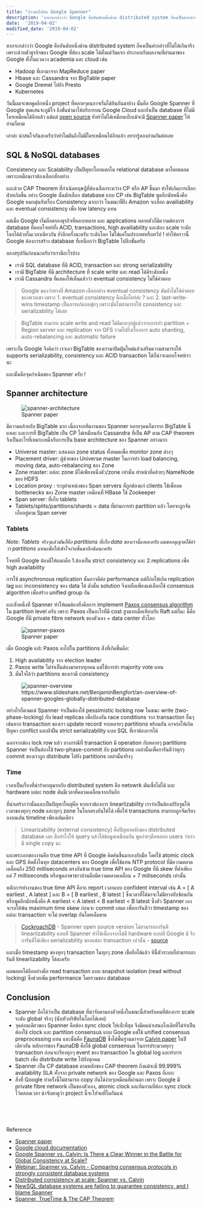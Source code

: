 ```yaml
---
title: "ก้าวต่อไปกับ Google Spanner"
description: 'หากจะกล่าวว่า Google คืออันดับหนึ่งด้าน distributed system ก็คงเป็นคำกล่าวที่ไม่ได้เกินจริง เพราะด้วยตัวธุรกิจของ Google ที่ต้อง scale ได้ตั้งแต่วันแรก ประกอบกับผลงานที่ผ่านมาของ Google ทั้งในแวดวง academia และ cloud'
date:  '2019-04-02'
modified_date: '2019-04-02'
---
```


หากจะกล่าวว่า Google คืออันดับหนึ่งด้าน distributed system ก็คงเป็นคำกล่าวที่ไม่ได้เกินจริง เพราะด้วยตัวธุรกิจของ Google ที่ต้อง scale ได้ตั้งแต่วันแรก ประกอบกับผลงานที่ผ่านมาของ Google ทั้งในแวดวง academia และ cloud เช่น 

* Hadoop ที่เอามาจาก MapReduce paper 
* Hbase และ Cassandra จาก BigTable paper 
* Google Dremel ไปยัง Presto
* Kubernetes 

วันนี้ผมจะขอพูดอีกหนึ่ง project ที่หลายๆคนอาจเริ่มได้ยินกันมาบ้าง นั้นคือ Google Spanner ที่ Google สุดแสนจะภูมิใจ ถึงขั้นนำมาให้บริการบน Google Cloud และยังเป็น database ที่ไม่มีใครเหมือนได้อีกแล้ว แม้แต่ [open source](https://www.cockroachlabs.com/) ยังทำไม่ได้เหมือนเป๊ะแม้จะมี [Spanner paper](https://storage.googleapis.com/pub-tools-public-publication-data/pdf/65b514eda12d025585183a641b5a9e096a3c4be5.pdf) ให้อ่านก็ตาม 

เอาล่ะ น่าสนใจกันละครับว่าทำไมมันถึงไม่มีใครเหมือนได้อีกแล้ว อยากรู้ลองอ่านกันต่อเลย

## SQL & NoSQL databases

Consistency และ Scalability เป็นปัญหาโลกแตกใน relational database มาโดยตลอด เพราะเหมือนเราต้องเลือกสักอย่าง 

และด้วย CAP Theorem ที่กำเนิดทฤษฎีที่ต้องเลือกระหว่าง CP หรือ AP ขึ้นมา ทำให้เกิดการเลือกฝ่ายเกิดขึ้น อย่าง Google นั้นมักเลือก database แบบ CP เช่น BigTable  พูดอีกนัยหนึ่งคือ Google หมกมุ่นกับเรื่อง Consistency มากกว่า ในขณะที่ฝั่ง Amazon จะเลือก availiability และ eventual consistency เพื่อ low latency แทน

แต่เมื่อ Google เริ่มถือครองธุรกิจที่หลากหลาย และ applications หลายตัวก็มีความต้องการ database  ที่ตอบโจทย์ทั้ง ACID, transactions, high availiability และต้อง scale ระดับโลกได้ด้วยในเวลาเดียวกัน ย้ำอีกครั้งนะครับ ระดับโลก ไม่ใช่แค่ในประเทศหรือทวีป ! ทำให้คราวนี้ Google ต้องการสร้าง database ที่เหนือกว่า BigTable ไปอีกขั้นครับ

ลองสรุปกันก่อนนะครับว่าเรามีอะไรบ้าง

* เรามี SQL database ที่มี ACID, transaction และ strong serializability
* เรามี BigTable ที่มี architecture ที่ scale write และ read ได้ดีระดับหนึ่ง
* เรามี Cassandra ที่แสดงให้เห็นแล้วว่า eventual consistency ไม่ใช่คำตอบ

> Google มองว่าทางที่ Amazon เลือกอย่าง eventual consistency มันยังไม่ใช่คำตอบของพวกเขา เพราะ 1. eventual consistency คือเมื่อไหร่ล่ะ ? และ 2. last-write-wins timestamp เป็นการแก้แบบชุ่ยๆ เพราะมันไม่สามารถให้ consistency และ serializability ได้เลย 


> BigTable สามารถ scale write and read ได้ดีมากๆอยู่แล้วจากการทำ partition + Region server และ replication จาก GFS
รวมไปถึงเรื่องการ auto sharding, auto-rebalancing และ automatic failure

เพราะงั้น Google จึงคิดว่า เราเอา BigTable ของเรามาปัดฝุ่นใหม่แล้วเสริมความสามารถให้ supports serializability, consistency และ ACID transaction ได้ก็น่าจะตอบโจทย์เรานะ

และนั้นคือจุดกำเนิดของ Spanner ครับ !


## Spanner architecture



<figure>
<img src="/img/spanner-architecture.png" alt="spanner-architecture" title="spanner-architecture" style="max-width:80%;" />
<figcaption>
Spanner paper
</figcaption>
</figure>

มีความคล้ายกับ BigTable มาก เนื่องจากทีมงานของ Spanner หลายๆคนก็มาจาก BigTable นี้แหละ และการที่ BigTable เป็น CP ไม่เหมือนกับ Cassandra ที่เป็น AP ตาม CAP theorem จึงเป็นอะไรที่เหมาะเหม็งกับการเป็น base architecture ของ Spanner อย่างมาก

* Universe master: แสดงผล zone status ทั้งหมดเพื่อ monitor zone ต่างๆ 
* Placement driver: ผู้ช่วยของ Universe master ในการทำ load balancing, moving data, auto-rebalancing ของ Zone
* Zone master: แต่ละ zone มีได้เพียงหนึ่งตัว/zone เท่านั้น ทำหน้าที่คล้ายๆ NameNode ของ HDFS
* Location proxy : ระบุตำแหน่งของ Span servers ที่ถูกต้องแก่ clients ใช้เพื่อลด bottlenecks ของ Zone master เหมือนที่ HBase ใช้ Zookeeper 
* Span server: ที่เก็บ tablets 
* Tablets/splits/partitions/shards = data ที่ผ่านการทำ partition แล้ว โดยจะถูกจัดเก็บอยู่ตาม Span server

### Tablets

_Note: Tablets จริงๆแล้วมันก็คือ partitions ที่เก็บ data ของเรานี้แหละครับ ผมขออนุญาตใช้คำว่า partitions แทนเพื่อให้เข้าใจง่ายขึ้นมาอีกนิดนะครับ_

โจทย์ที่ Google ต้องตีให้แตกคือ 1.ต้องเป็น strict consistency และ 2.replications เพื่อ high availability

การใช้ asynchronous replication นั้นอาจดีต่อ performance แต่ก็ก่อให้เกิด replication lag และ inconsistency ของ data ได้ ดังนั้น solution จึงเหลือเพียงแค่เลือกใช้ consensus algorithm เพื่อสร้าง unified group กัน

และสิ่งหนึ่งที่ Spanner ทำให้ผมต้องทึ่งคือการ implement [Paxos consensus algorithm](https://en.wikipedia.org/wiki/Paxos_(computer_science)) ใน partition level ครับ เพราะ Paxos เป็นอะไรที่มี cost สูงมากเมื่อเทียบกับ Raft แต่ก็นะ นี้คือ Google ที่มี private fibre network ของตัวเอง + data center ทั่วโลก 

<figure>
<img src="/img/spanner-paxos.png" alt="spanner-paxos" title="spanner-paxos" style="max-width:80%;" />
<figcaption>
Spanner paper
</figcaption>
</figure>

เมื่อ Google แปะ Paxos ลงไปใน partitions สิ่งที่เกิดขึ้นคือ:

1. High availability จาก election leader 
2. Paxos write ไม่จำเป็นต้องมาครบทุกคน แต่ใช้การทำ majority vote แทน 
3. มั่นใจได้ว่า partitions ของเรามี consistency 

<figure>
<img src="/img/spanner-overview.jpg" alt="spanner-overview" title="spanner-overview" style="max-width:80%;" />
<figcaption>
https://www.slideshare.net/BenjaminBengfort/an-overview-of-spanner-googles-globally-distributed-database
</figcaption>
</figure>



อย่างไรก็ตามแต่ Spanner จำเป็นต้องใช้ pessimistic locking row ในขณะ write (two-phase-locking) กับ lead replicas เพื่อป้องกัน race conditions จาก transaction อื่นๆ เช่นหาก transaction ของเรา update record จากหลายๆ partitions พร้อมกัน อาจก่อให้เกิดปัญหา conflict และฝ่าฝืน strict serializability แบบ SQL ที่เราต้องการได้

นอกจากต้อง lock row แล้ว บางกรณีที่ transaction มี operation กับหลายๆ partitions  Spanner จำเป็นต้องใช้ two-phase-commit กับ partitions เหล่านั้นเพื่อการันตีว่าทุกๆ commit ของเราถูก distribute ไปยัง partitions เหล่านั้นจริงๆ 

### Time
เวลาเป็นเรื่องที่น่ารำคาญมากกับ distributed system คือ netowrk มันเชื่อไม่ได้ และ hardware แต่ละ node ดันมีเวลาที่คลาดเคลื่อนจากกันอีก 

ที่น่าเศร้ากว่านั้นและเป็นปัญหาใหญ่คือ หากเราต้องการ linearlizability เราจำเป็นต้องปรับจูนให้เวลาของทุกๆ node และทุกๆ zone ในโลกตรงกันให้ได้ เพื่อให้ transactions สามารถถูกจัดเรียงลงบนเส้น timeline เพียงเส้นเดียว 

>Linearizability (external consistency) คือปัญหาหลักของ distributed database เลย คือทำไงให้ query แล้วได้ข้อมูลเหมือนกัน พูดง่ายๆคือหลอก users ว่าเรามี single copy นะ

และพระเอกของงานคือ true time API ที่ Google คิดค้นขึ้นมาเองกับมือ โดยใช้ atomic clock และ GPS ติดตั้งในทุก datacenters ของ Google เพื่อใช้แทน NTP protocol ที่มีความคลาดเคลื่อนถึง 250 milliseconds ตรงกันข้าม true time API ของ Google ที่มี skew ที่ต่ำเพียงแค่ 7 milliseconds หรือพูดภาษาชาวบ้านคือมีความคลาดเคลื่อน + 7 miliseconds เท่านั้น 

หลักการทำงานของ true time API คือจะ report เวลาแบบ confident interval เช่น A = [ A earliest , A latest ] และ B = [ B earliest , B latest ] ซึ่งเวลาที่ได้มาจะไม่มีทางทับซ้อนกัน  หรือพูดอีกนัยหนึ่งคือ A earliest < A latest < B earliest < B latest  ซึ่งตัว Spanner เองจะรอให้พ้น maximum time skew ก่อนจะ commit เสมอ เพื่อการันตีว่า timestamp ของแต่ละ transaction จะไม่ overlap กันโดยเด็ดขาด


> [CockroachDB](https://www.cockroachlabs.com/) - Spanner open source version  ไม่สามารถการันตี linearlizability แบบที่ Spanner ทำได้เนื่องจากไม่มี hardware แบบที่ Google มี จึงการันตีได้เพียง serializability ของแต่ละ transaction เท่านั้น - [source](https://www.cockroachlabs.com/blog/living-without-atomic-clocks/)

และเมื่อ timestamp ของทุกๆ transaction ในทุกๆ zone เชื่อถือได้แล้ว ทีนี้ตัวระบบก็สามารถการันตี linearlizability ได้ละครับ

ผลพลอยได้อีกอย่างคือ read transaction แบบ snapshot isolation (read without locking) ซึ่งช่วยเพิ่ม performance โดยรวมของ database 





## Conclusion

* Spanner ถือได้ว่าเป็น database ที่น่าจับตามองตัวหนึ่งในขณะนี้สำหรับคนที่ต้องการ scale ระดับ global จริงๆ (นับหัวบริษัทในโลกได้เลย) 
* จุดอ่อนเดียวของ Spanner คือต้อง sync clock ให้เป๊ะที่สุด จึงมีคนนำเสนอไอเดียที่ไม่จำเป็นต้องใช้ clock และ partition consensus แบบ Google แต่ใช้ unified consensus preprocessing แทน และนั้นคือ [FaunaDB](https://fauna.com/) ซึ่งได้พื้นฐานมาจาก [Calvin paper](http://cs.yale.edu/homes/thomson/publications/calvin-sigmod12.pdf) ในปีเดียวกัน  หลักการของ FaunaDB คือใช้ global consensus ในการประมวลทุกๆ transaction ก่อนจะเรียงทุกๆ event ของ transaction ใน global log และทำการ batch เพื่อ distribute write ไปยังทุกคน 
* Spanner เป็น CP database ตามหลักของ CAP theorem ถึงแม้จะมี 99.999% availability SLA ทั้งจาก private network ของ Google และ Paxos ก็เถอะ
* สิ่งที่ Google ทำครั้งนี้ไม่สามารถ copy กันได้ง่ายๆเหมือนที่ผ่านมา เพราะ Google มี private fibre network เป็นของตัวเอง, atomic clock และทีมงานที่ต้อง sync clock ไว้ตลอดเวลา น่าจับตาดูว่า project นี้จะไปจบที่ใดกันแน่

\
\
&nbsp;

Reference

* [Spanner paper](https://storage.googleapis.com/pub-tools-public-publication-data/pdf/65b514eda12d025585183a641b5a9e096a3c4be5.pdf)
* [Google cloud documentation](https://cloud.google.com/spanner/docs/concepts)
* [Google Spanner vs. Calvin: Is There a Clear Winner in the Battle for Global Consistency at Scale?](https://blog.yugabyte.com/google-spanner-vs-calvin-global-consistency-at-scale/)
* [Webinar: Spanner vs. Calvin - Comparing consensus protocols in strongly consistent database systems](https://www.youtube.com/watch?v=5CKb8hmh9KU)
* [Distributed consistency at scale: Spanner vs. Calvin](http://dbmsmusings.blogspot.com/2017/04/distributed-consistency-at-scale.html)
* [ NewSQL database systems are failing to guarantee consistency, and I blame Spanner](http://dbmsmusings.blogspot.com/2018/09/newsql-database-systems-are-failing-to.html)
* [Spanner, TrueTime & The CAP Theorem](https://storage.googleapis.com/pub-tools-public-publication-data/pdf/45855.pdf)


